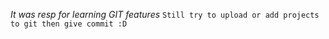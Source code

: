 *It was resp for learning GIT features*
`Still try to upload or add projects to git then give commit :D`
